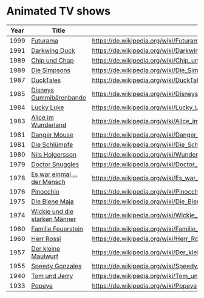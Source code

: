 # Animated TV shows

 Year | Title | Info 
------|-------|------
1999|[Futurama](https://www.amazon.de/Futurama-komplette-Serie-Sonderverpackung-DVDs/dp/B00004RXSU/?tag=maierandi-21)| https://de.wikipedia.org/wiki/Futurama
1991|[Darkwing Duck](https://www.amazon.de/Darkwing-Duck/dp/B000Q6775E/?tag=maierandi-21)|https://de.wikipedia.org/wiki/Darkwing_Duck
1989|[Chip und Chap](https://www.amazon.de/Chip-Chap-Ritter-Rechts-Collection/dp/B0088UPHPM/?tag=maierandi-21)|https://de.wikipedia.org/wiki/Chip_und_Chap_%E2%80%93_Die_Ritter_des_Rechts
1989|[Die Simpsons](https://www.amazon.de/Die-Simpsons-Staffel-Season-DVD/dp/B01GRTCLE0/?tag=maierandi-21)|https://de.wikipedia.org/wiki/Die_Simpsons
1987|[DuckTales](https://www.amazon.de/Ducktales-Geschichten-Entenhausen-Collection-DVDs/dp/B008JBKKAM/?tag=maierandi-21)|https://de.wikipedia.org/wiki/DuckTales_%E2%80%93_Neues_aus_Entenhausen
1985|[Disneys Gummibärenbande](https://www.amazon.de/Gummib%C3%A4renbande-Disney-deutsch/dp/B00ET1YH6E/?tag=maierandi-21)|https://de.wikipedia.org/wiki/Disneys_Gummib%C3%A4renbande
1984|[Lucky Luke](https://www.amazon.de/Lucky-Luke-Collection-DVDs/dp/B0007ZB4XA/?tag=maierandi-21)|https://de.wikipedia.org/wiki/Lucky_Luke_(Zeichentrickserie)
1983|[Alice im Wunderland](https://www.amazon.de/Alice-Wunderland-Komplettbox-Shige%C3%B4-Endo/dp/B00UPJYZQG/?tag=maierandi-21)|https://de.wikipedia.org/wiki/Alice_im_Wunderland_(Anime)
1981|[Danger Mouse](https://www.amazon.de/Danger-Mouse-beste-Agent-Welt/dp/B000F7MKAQ?tag=maierandi-21)|https://de.wikipedia.org/wiki/Danger_Mouse
1981|[Die Schlümpfe](https://www.amazon.de/Die-Schl%C3%BCmpfe-komplette-Serie-Limited/dp/B01JZ90USS/?tag=maierandi-21)|https://de.wikipedia.org/wiki/Die_Schl%C3%BCmpfe_(Fernsehserie)
1980|[Nils Holgersson](https://www.amazon.de/Nils-Holgersson-Komplettbox-9-DVDs/dp/B00SDTO3HG/?tag=maierandi-21)|https://de.wikipedia.org/wiki/Wunderbare_Reise_des_kleinen_Nils_Holgersson_mit_den_Wildg%C3%A4nsen_(Zeichentrickserie)
1979|[Doctor Snuggles](https://www.amazon.de/Dr-Snuggles-Komplette-Serie-Collectors/dp/B000K2Q8S6/?tag=maierandi-21)|https://de.wikipedia.org/wiki/Doctor_Snuggles
1978|[Es war einmal ... der Mensch](https://www.amazon.de/Es-war-einmal-Mensch/dp/3831287066/?tag=maierandi-21)|https://de.wikipedia.org/wiki/Es_war_einmal_%E2%80%A6_der_Mensch
1976|[Pinocchio](https://www.amazon.de/Pinocchio-Komplettbox-DVDs-Carlo-Collodi/dp/B007GY9O6E/?tag=maierandi-21)|https://de.wikipedia.org/wiki/Pinocchio_(1976)
1975|[Die Biene Maja](https://www.amazon.de/Die-Biene-Maja-Komplettbox-DVDs/dp/B009MSJ5RA/?tag=maierandi-21)|https://de.wikipedia.org/wiki/Die_Biene_Maja_(1975)
1974|[Wickie und die starken Männer](https://www.amazon.de/Wickie-die-starken-M%C3%A4nner-Komplettbox/dp/B002D5LUTA/?tag=maierandi-21)|https://de.wikipedia.org/wiki/Wickie_und_die_starken_M%C3%A4nner_(1974)
1960|[Familie Feuerstein](https://www.amazon.de/Familie-Feuerstein-komplette-Staffel-Collectors/dp/B000B7VZ9W/?tag=maierandi-21)|https://de.wikipedia.org/wiki/Familie_Feuerstein
1960|[Herr Rossi](https://www.amazon.de/Signor-Rossi-komplette-Serie-Disc/dp/B011K7WFU4/?tag=maierandi-21)|https://de.wikipedia.org/wiki/Herr_Rossi
1957|[Der kleine Maulwurf](https://www.amazon.de/kleine-Maulwurf-Die-Komplettbox-DVDs/dp/B07X2M2LK2/?tag=maierandi-21)|https://de.wikipedia.org/wiki/Der_kleine_Maulwurf
1955|[Speedy Gonzales](https://www.amazon.de/Speedy-Gonzales-Friends-DVD-Various/dp/B01I06RGKC/?tag=maierandi-21)|https://de.wikipedia.org/wiki/Speedy_Gonzales
1940|[Tom und Jerry](https://www.amazon.de/Tom-Jerry-Ultimate-Classic-Collection/dp/B0006PPUPE/?tag=maierandi-21)|https://de.wikipedia.org/wiki/Tom_und_Jerry
1933|[Popeye](https://www.amazon.de/Popeye-Teil-Discs/dp/B0040N9HGG/?tag=maierandi-21)|https://de.wikipedia.org/wiki/Popeye

